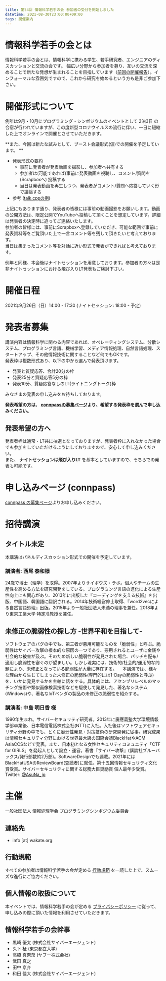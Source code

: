 ```yaml
---
title: 第54回 情報科学若手の会 参加者の受付を開始しました
datetime: 2021-08-30T23:00:00+09:00
tags: 開催案内
---
```


# 情報科学若手の会とは

情報科学若手の会とは、情報科学に携わる学生、若手研究者、エンジニアのディスカッションと交流の会です。
幅広い分野から参加者を募り、互いの交流を深めることで新たな発想が生まれることを目指しています（[前回の開催報告](https://wakate.org/2021/04/06/53rdreport/)）。インフォーマルな雰囲気ですので、これから研究を始めるという方も是非ご参加下さい。

# 開催形式について

例年は9月・10月にプログラミング・シンポジウムのイベントとして 2泊3日 の合宿が行われていますが、この度新型コロナウイルスの流行に伴い、一日に短縮した上でオンラインで開催とさせていただきます。  

**また、今回は新たな試みとして、ブースト会議形式(仮)での開催を予定しています。 **  

- 発表形式の要約
    -  事前に発表者が発表動画を撮影し、参加者へ共有する
    - 参加者は(可能であれば)事前に発表動画を視聴し、コメント/質問を (Scrapboxへ) 投稿する
    - 当日は発表動画を再生しつつ、発表者がコメント/質問へ応答していく形で議論する
- 参考 ([talk.cppの例](https://scrapbox.io/talkcpp/talk.cpp))

上記にもあります通り、発表者の皆様には事前の動画撮影をお願いします。動画の公開方法は、限定公開でYouTubeへ投稿して頂くことを想定しています。詳細は発表者の決定時に追ってご連絡いたします。  
参加者の皆様には、事前にScrapboxへ登録していただき、可能な範囲で事前に発表資料等をご覧頂いた上で一言コメント等を残して頂きたいと考えております。  
当日は集まったコメント等を対話に近い形式で発表ができればと考えております。

例年と同様、本会後はナイトセッションを用意しております。参加者の方々は是非ナイトセッションにおける飛び入りLT発表もご検討下さい。

# 開催日程

2021年9月26日（日）14:00 - 17:30 (ナイトセッション: 18:00 - 予定)

# 発表者募集

講演内容は情報科学に関わる内容であれば、オペレーティングシステム、分散システム、プログラミング言語、機械学習、メディア情報処理、自然言語処理、スタートアップ、その他情報技術に関することなど何でもOKです。  
発表枠は複数形式あり、以下の中から選んで発表頂けます。

- 発表と質疑応答、合計20分の枠
- 発表25分と質疑応答5分の枠
- 発表10分、質疑応答なしのLT(ライトニングトーク)枠

みなさまの発表の申し込みをお待ちしております。 

**発表希望の方は、 [connpassの募集ページ](#TODO)より、希望する発表枠を選んで申し込みください。**

## 発表希望の方へ

発表者枠は通常・LT共に抽選となっておりますが、発表者枠に入れなかった場合でも参加をしていただけるようにしておりますので、安心して申し込みください。  
また、 **ナイトセッションは飛び入りLT** を基本としていますので、そちらでの発表も可能です。

# 申し込みページ (connpass)

[connpass の募集ページ](#TODO)よりお申し込みください。

# 招待講演

## タイトル未定

本講演はパネルディスカッション形式での開催を予定しています。

### 講演者: 西尾 泰和様

24歳で博士（理学）を取得。2007年よりサイボウズ・ラボ。個人やチームの生産性を高める方法を研究開発をしている。プログラミング言語の進化による生産性向上にも関心があり、2013年に出版した『コーディングを支える技術』を出版、中国語、韓国語に翻訳される。2014年技術経営修士取得、『word2vecによる自然言語処理』出版。2015年より一般社団法人未踏の理事を兼任。2018年より東京工業大学 特定准教授を兼任。

## 未修正の脆弱性の探し方 -世界平和を目指して-

ソフトウェアのバグの中でも、第三者が悪用可能なものを「脆弱性」と呼ぶ。脆弱性はサイバー攻撃の根本的な原因の一つであり、悪用されるとユーザに金銭や社会的な被害が及ぶ。そのため新しい脆弱性が発見された場合、パッチを配布/適用し脆弱性を塞ぐのが望ましい。しかし現実には、技術的/社会的/運用的な問題により、未修正となっている脆弱性が大量に存在する。
　本講演では、様々な理由から生じてしまった未修正の脆弱性(専門的には1-Dayの脆弱性と呼ぶ)を、いかに発見するかを主軸に話をする。具体的には、アセンブリレベルのマッチング技術や類似画像検索技術などを駆使して発見した、著名なシステム(Windows)や、著名なIoTベンダの製品の未修正の脆弱性を紹介する。

### 講演者: 中島 明日香 様

1990年生まれ。サイバーセキュリティ研究者。2013年に慶應義塾大学環境情報学部卒業後、日本電信電話株式会社(NTT)に入社。入社後はソフトウェアセキュリティ分野の中でも、とくに脆弱性発見・対策技術の研究開発に従事。研究成果は情報セキュリティ分野における世界最大級の国際会議BlackHatやACM AsiaCCSなどで発表。また、日本初となる女性セキュリティコミュニティ「CTF for GIRLS」を発起人として設立・運営。著書『サイバー攻撃』(講談社ブルーバックス/発行部数約2万部)。SoftwareDesignでも連載。2021年にはBlackHatUSAのReviewBoard(査読者)に就任。第十五回情報セキュリティ文化賞受賞。サイバーセキュリティに関する総務大臣奨励賞 個人最年少受賞。Twitter: [@AsuNa_jp](https://twitter.com/AsuNa_jp)

# 主催

一般社団法人 情報処理学会 プログラミングシンポジウム委員会

## 連絡先

- info [at] wakate.org

## 行動規範

すべての参加者は情報科学若手の会が定める [行動規範](/code-of-conduct/) を一読した上で、スムーズな進行にご協力ください。

## 個人情報の取扱について

本イベントでは、情報科学若手の会が定める [プライバシーポリシー](/privacy-policy/) に従って、申し込みの際に頂いた情報を利用させていただきます。

## 情報科学若手の会幹事

* 黒崎 優太 (株式会社サイバーエージェント)
* 久下 柾 (東京都立大学)
* 高橋 真奈茄 (ヤフー株式会社)
* 武田 真之
* 田中 京介
* 和田 佳大 (株式会社サイバーエージェント)
